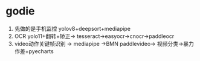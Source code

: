 # godie
 1. 先做的是手机监控  yolov8+deepsort+mediapipe
 2. OCR  yolo11+翻转+矫正-> tesseract->easyocr->cnocr->paddleocr
 3. video动作关键帧识别  -> mediapipe ->BMN paddlevideo-> 视频分类->暴力作差+pyecharts
